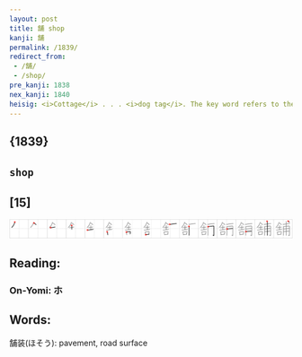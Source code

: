 ```yaml
---
layout: post
title: 舗 shop
kanji: 舗
permalink: /1839/
redirect_from:
 - /舗/
 - /shop/
pre_kanji: 1838
nex_kanji: 1840
heisig: <i>Cottage</i> . . . <i>dog tag</i>. The key word refers to the noun, not the verb.
---
```


## {1839}

## `shop`

## [15]

<div class="stroke"><img src="../images/E88897.png" /></div>

## Reading:

### On-Yomi: ホ

## Words:

舗装(ほそう): pavement, road surface

